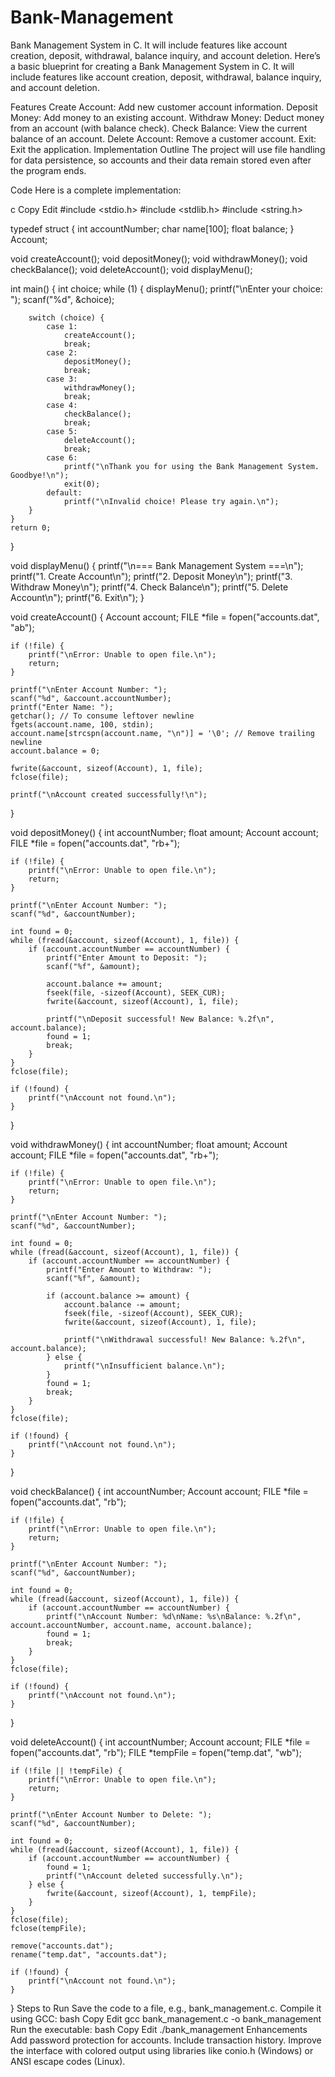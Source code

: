 # Bank-Management
Bank Management System in C. It will include features like account creation, deposit, withdrawal, balance inquiry, and account deletion.
Here’s a basic blueprint for creating a Bank Management System in C. It will include features like account creation, deposit, withdrawal, balance inquiry, and account deletion.

Features
Create Account: Add new customer account information.
Deposit Money: Add money to an existing account.
Withdraw Money: Deduct money from an account (with balance check).
Check Balance: View the current balance of an account.
Delete Account: Remove a customer account.
Exit: Exit the application.
Implementation Outline
The project will use file handling for data persistence, so accounts and their data remain stored even after the program ends.

Code
Here is a complete implementation:

c
Copy
Edit
#include <stdio.h>
#include <stdlib.h>
#include <string.h>

typedef struct {
    int accountNumber;
    char name[100];
    float balance;
} Account;

void createAccount();
void depositMoney();
void withdrawMoney();
void checkBalance();
void deleteAccount();
void displayMenu();

int main() {
    int choice;
    while (1) {
        displayMenu();
        printf("\nEnter your choice: ");
        scanf("%d", &choice);

        switch (choice) {
            case 1:
                createAccount();
                break;
            case 2:
                depositMoney();
                break;
            case 3:
                withdrawMoney();
                break;
            case 4:
                checkBalance();
                break;
            case 5:
                deleteAccount();
                break;
            case 6:
                printf("\nThank you for using the Bank Management System. Goodbye!\n");
                exit(0);
            default:
                printf("\nInvalid choice! Please try again.\n");
        }
    }
    return 0;
}

void displayMenu() {
    printf("\n=== Bank Management System ===\n");
    printf("1. Create Account\n");
    printf("2. Deposit Money\n");
    printf("3. Withdraw Money\n");
    printf("4. Check Balance\n");
    printf("5. Delete Account\n");
    printf("6. Exit\n");
}

void createAccount() {
    Account account;
    FILE *file = fopen("accounts.dat", "ab");

    if (!file) {
        printf("\nError: Unable to open file.\n");
        return;
    }

    printf("\nEnter Account Number: ");
    scanf("%d", &account.accountNumber);
    printf("Enter Name: ");
    getchar(); // To consume leftover newline
    fgets(account.name, 100, stdin);
    account.name[strcspn(account.name, "\n")] = '\0'; // Remove trailing newline
    account.balance = 0;

    fwrite(&account, sizeof(Account), 1, file);
    fclose(file);

    printf("\nAccount created successfully!\n");
}

void depositMoney() {
    int accountNumber;
    float amount;
    Account account;
    FILE *file = fopen("accounts.dat", "rb+");

    if (!file) {
        printf("\nError: Unable to open file.\n");
        return;
    }

    printf("\nEnter Account Number: ");
    scanf("%d", &accountNumber);

    int found = 0;
    while (fread(&account, sizeof(Account), 1, file)) {
        if (account.accountNumber == accountNumber) {
            printf("Enter Amount to Deposit: ");
            scanf("%f", &amount);

            account.balance += amount;
            fseek(file, -sizeof(Account), SEEK_CUR);
            fwrite(&account, sizeof(Account), 1, file);

            printf("\nDeposit successful! New Balance: %.2f\n", account.balance);
            found = 1;
            break;
        }
    }
    fclose(file);

    if (!found) {
        printf("\nAccount not found.\n");
    }
}

void withdrawMoney() {
    int accountNumber;
    float amount;
    Account account;
    FILE *file = fopen("accounts.dat", "rb+");

    if (!file) {
        printf("\nError: Unable to open file.\n");
        return;
    }

    printf("\nEnter Account Number: ");
    scanf("%d", &accountNumber);

    int found = 0;
    while (fread(&account, sizeof(Account), 1, file)) {
        if (account.accountNumber == accountNumber) {
            printf("Enter Amount to Withdraw: ");
            scanf("%f", &amount);

            if (account.balance >= amount) {
                account.balance -= amount;
                fseek(file, -sizeof(Account), SEEK_CUR);
                fwrite(&account, sizeof(Account), 1, file);

                printf("\nWithdrawal successful! New Balance: %.2f\n", account.balance);
            } else {
                printf("\nInsufficient balance.\n");
            }
            found = 1;
            break;
        }
    }
    fclose(file);

    if (!found) {
        printf("\nAccount not found.\n");
    }
}

void checkBalance() {
    int accountNumber;
    Account account;
    FILE *file = fopen("accounts.dat", "rb");

    if (!file) {
        printf("\nError: Unable to open file.\n");
        return;
    }

    printf("\nEnter Account Number: ");
    scanf("%d", &accountNumber);

    int found = 0;
    while (fread(&account, sizeof(Account), 1, file)) {
        if (account.accountNumber == accountNumber) {
            printf("\nAccount Number: %d\nName: %s\nBalance: %.2f\n", account.accountNumber, account.name, account.balance);
            found = 1;
            break;
        }
    }
    fclose(file);

    if (!found) {
        printf("\nAccount not found.\n");
    }
}

void deleteAccount() {
    int accountNumber;
    Account account;
    FILE *file = fopen("accounts.dat", "rb");
    FILE *tempFile = fopen("temp.dat", "wb");

    if (!file || !tempFile) {
        printf("\nError: Unable to open file.\n");
        return;
    }

    printf("\nEnter Account Number to Delete: ");
    scanf("%d", &accountNumber);

    int found = 0;
    while (fread(&account, sizeof(Account), 1, file)) {
        if (account.accountNumber == accountNumber) {
            found = 1;
            printf("\nAccount deleted successfully.\n");
        } else {
            fwrite(&account, sizeof(Account), 1, tempFile);
        }
    }
    fclose(file);
    fclose(tempFile);

    remove("accounts.dat");
    rename("temp.dat", "accounts.dat");

    if (!found) {
        printf("\nAccount not found.\n");
    }
}
Steps to Run
Save the code to a file, e.g., bank_management.c.
Compile it using GCC:
bash
Copy
Edit
gcc bank_management.c -o bank_management
Run the executable:
bash
Copy
Edit
./bank_management
Enhancements
Add password protection for accounts.
Include transaction history.
Improve the interface with colored output using libraries like conio.h (Windows) or ANSI escape codes (Linux).
